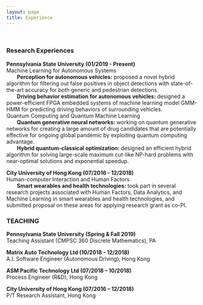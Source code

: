 ```yaml
---
layout: page
title: Experience
---
```


<!-- You can also browse my <a href="https://scholar.google.com/citations?user=i1uHh2sAAAAJ&hl=en">Google Scholar profile</a>. -->
<br />

<h3>
    <a name='2019'></a> Research Experiences
</h3>

<div class="media">
    <div class="media-body">
       <p class="media-heading">
          <strong>Pennsylvania State University (01/2019 - Present)
</strong><br />
         Machine Learning for Autonomous Systems <br />
           &nbsp;&nbsp;&nbsp;&nbsp;&nbsp;&nbsp; <b>Perception for autonomous vehicles:</b> proposed a novel hybrid algorithm for filtering out false positives in object detections with state-of-the-art accuracy for both generic and pedestrian detections. <br />
           &nbsp;&nbsp;&nbsp;&nbsp;&nbsp;&nbsp; <b>Driving behavior estimation for autonomous vehicles:</b> designed a power-efficient FPGA embedded systems of machine learning model GMM-HMM for predicting driving behaviors of surrounding vehicles. <br />
         Quantum Computing and Quantum Machine Learning <br />
           &nbsp;&nbsp;&nbsp;&nbsp;&nbsp;&nbsp; <b>Quantum generative neural networks:</b> working on quantum generative networks for creating a large amount of drug candidates that are potentially effective for ongoing global pandemic by exploiting quantum computing advantage. <br />
           &nbsp;&nbsp;&nbsp;&nbsp;&nbsp;&nbsp; <b>Hybrid quantum-classical optimization:</b> designed an efficient hybrid algorithm for solving large-scale maximum cut-like NP-hard problems with near-optimal solutions and exponential speedup. <br />
       </p>
    </div>
</div>

<div class="media">
    <div class="media-body">
       <p class="media-heading">
          <strong>City University of Hong Kong (07/2016 - 12/2018)
</strong><br />
         Human-computer Interaction and Human Factors <br />
           &nbsp;&nbsp;&nbsp;&nbsp;&nbsp;&nbsp; <b>Smart wearables and health technologies:</b> took part in several research projects associated with Human Factors, Data Analytics, and Machine Learning in smart wearables and health technologies, and submitted proposal on these areas for applying research grant as co-PI. <br />
       </p>
    </div>
</div>


<h3>
    <a name='2019'></a> TEACHING
</h3>

<div class="media">
    <div class="media-body">
       <p class="media-heading">
          <strong>Pennsylvania State University (Spring & Fall 2019)
</strong><br />
         Teaching Assistant (CMPSC 360 Discrete Mathematics), PA <br />
       </p>
    </div>
<div class="media">
    <div class="media-body">
       <p class="media-heading">
          <strong>Matrix Auto Technology Ltd (10/2018 - 12/2018)
</strong><br />
         A.I. Software Engineer (Autonomous Driving), Hong Kong <br />
       </p>
    </div>
</div>

<div class="media">
    <div class="media-body">
       <p class="media-heading">
          <strong>ASM Pacific Technology Ltd (07/2018 – 10/2018)
</strong><br />
         Process Engineer (R&D), Hong Kong <br />
       </p>
    </div>
</div>

<div class="media">
    <div class="media-body">
       <p class="media-heading">
          <strong>City University of Hong Kong (07/2016 – 12/2018)
</strong><br />
         P/T Research Assistant, Hong Kong <br />
       </p>
    </div>
</div>
</div>
